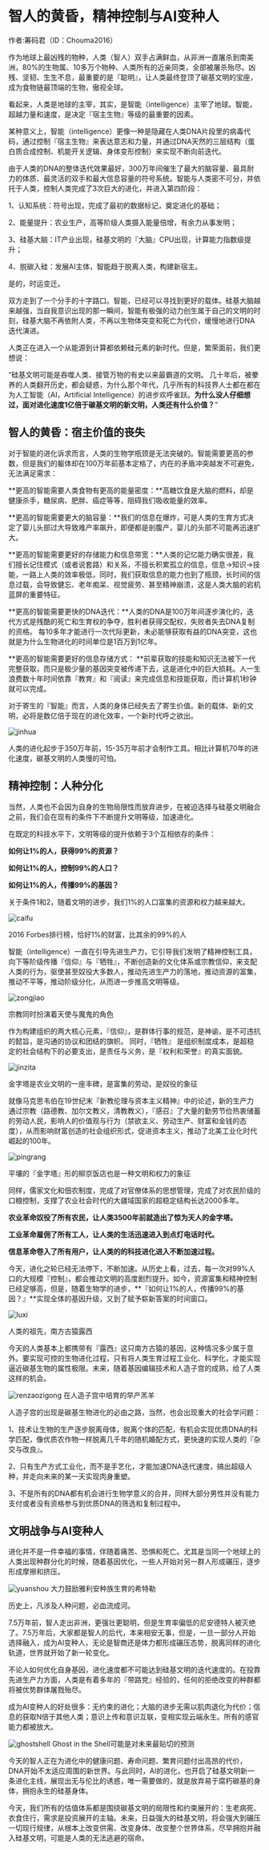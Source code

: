 # 智人的黄昏，精神控制与AI变种人

作者:筹码君（ID：Chouma2016）

作为地球上最凶残的物种，人类（智人）双手占满鲜血，从非洲一直屠杀到南美洲，80%的生物属、10多万个物种、人类所有的近亲同类，全部被屠杀殆尽。凶残、坚韧、生生不息，最重要的是『聪明』，让人类最终登顶了碳基文明的宝座，成为食物链最顶端的生物，傲视全球。

看起来，人类是地球的主宰，其实，是智能（intelligence）主宰了地球。智能，超越力量和速度，是决定『宿主生物』等级的最重要的因素。 

某种意义上，智能（intelligence）更像一种是隐藏在人类DNA片段里的病毒代码，通过控制『宿主生物』来表达意志和力量，并通过DNA天然的三层结构（蛋白质合成控制、机能开关逻辑、身体变形控制）来实现不断向前迭代。

由于人类的DNA的整体迭代效果最好，300万年间催生了最大的脑容量、最具耐力的体质、最灵活的双手和最大信息容量的符号系统。智能与人类密不可分，并依托于人类，控制人类完成了3次巨大的进化，并进入第四阶段：

1、认知系统：符号出现，完成了最初的数据标记，奠定进化的基础；

2、能量提升：农业生产，高等阶级人类摄入能量倍增，有余力从事发明；

3、硅基大脑：IT产业出现，硅基文明的『大脑』CPU出现，计算能力指数级提升；

4、脱碳入硅：发展AI主体，智能趋于脱离人类，构建新宿主。

是的，时运变迁。

双方走到了一个分手的十字路口。智能，已经可以寻找到更好的载体。硅基大脑越来越强，当自我意识出现的那一瞬间，智能有极强的动力创生属于自己的文明的时刻，硅基大脑不再依附人类，不再以生物体突变和死亡为代价，缓慢地进行DNA迭代演进。

人类正在进入一个从能源到计算都依赖硅元素的新时代。但是，繁荣面前，我们更想说：

“硅基文明可能是吞噬人类、接管万物的有史以来最霸道的文明。 几十年后，被豢养的人类翻开历史，都会疑惑，为什么那个年代，几乎所有的科技界人士都在都在为人工智能（AI，Artificial Intelligence）的进步欢呼雀跃。**为什么没人仔细想过，面对进化速度1亿倍于碳基文明的新文明，人类还有什么价值？**”

## 智人的黄昏：宿主价值的丧失

对于智能的进化诉求而言，人类的生物学瓶颈是无法突破的。智能需要更高的参数，但是我们的躯体却在100万年前基本定格了，内在的矛盾冲突越发不可避免，无法满足需求：

**更高的智能需要人类食物有更高的能量密度：**高糖饮食是大脑的燃料，却是健康杀手，糖尿病、肥胖、癌症等等，阻碍我们吸收能量的效率。

**更高的智能需要更大的脑容量：**我们的信息在爆炸，可是人类的生育方式决定了婴儿头部过大导致难产率飙升，即便都是剖腹产，婴儿的头部不可能再迅速扩大。

**更高的智能需要更好的存储能力和信息带宽：**人类的记忆能力确实很差，我们擅长记住模式（或者说套路）和关系，不擅长积累孤立的信息，信息->知识->技能，一路上人类的效率极低，同时，我们获取信息的能力也到了瓶颈，长时间的信息过载，会导致健忘、老年痴呆、视觉疲劳、甚至精神崩溃，这是人类大脑的宕机蓝屏的重要特征。

**更高的智能需要更快的DNA迭代：**人类的DNA是100万年间逐步演化的，迭代方式是残酷的死亡和生育权的争夺，胜利者获得交配权，失败者失去DNA复制的资格。 每10多年才能进行一次代际更新，未必能够获取有益的DNA突变，这也就是为什么生物进化的时间单位是1百万到1亿年。

**更高的智能需要更好的信息存储方式： **前辈获取的技能和知识无法被下一代完整获取，而只是极少量的基因突变被传递下去，这是进化中的巨大损耗。人一生浪费数十年时间依靠『教育』和『阅读』来完成信息和技能获取，而计算机1秒钟就可以完成。

对于寄生的『智能』而言，人类的身体已经失去了寄生价值。新的载体、新的文明，必将是数亿倍于现在的进化效率，一个新时代呼之欲出。

![jinhua](./pic/20180907210031.jpg)

人类的进化起步于350万年前，15-35万年前才会制作工具。相比计算机70年的进化速度，碳基文明的人类慢的可怕。

## 精神控制：人种分化

当然，人类也不会因为自身的生物局限性而放弃进步，在被迫选择与硅基文明融合之前，我们会在现有的条件下不断提升文明等级，加速进化。

在既定的科技水平下，文明等级的提升依赖于3个互相依存的条件：

**如何让1%的人，获得99%的资源？**

**如何让1%的人，控制99%的人口？**

**如何让1%的人，传播99%的基因？**

关于条件1和2，随着文明的进步，我们1%的人口富集的资源和权力越来越大。

![caifu](./pic/20180907210315.jpg)

2016 Forbes排行榜，恰好1%的财富，比其余的99%的人

智能（intelligence）一直在引导先进生产力，它引导我们发明了精神控制工具，向下等阶级传播『信仰』与『牺牲』，不断创造新的文化体系或宗教信仰，来支配人类的行为，驱使甚至奴役大多数人，推动先进生产力的落地，推动资源的富集，推动不平等，推动阶级分化，从而进一步推高文明等级。

![zongjiao](./pic/20180907210413.jpg)

宗教同时扮演着天使与魔鬼的角色

作为构建组织的两大核心元素，『信仰』，是群体行事的规范，是神谕，是不可违抗的懿旨，是沟通的协议和团结的旗帜。 同时，『牺牲』 是组织制度成本，是超稳定的社会结构下的必要支出，是责任与义务，是『权利和荣誉』的真实面貌。

![jinzita](./pic/20180907210525.jpg)

金字塔是农业文明的一座丰碑，是富集的劳动，是奴役的象征

就像马克思韦伯在19世纪末『新教伦理与资本主义精神』中的论述，新的生产力通过宗教（路德教、加尔文教义，清教教义），『感召』了大量的勤劳节俭热衷储蓄的劳动人民，影响人的价值观与行为（禁欲主义、劳动生产、财富和金钱的态度），从而影响财富创造的社会组织形式，促进资本主义，推动了北美工业化时代崛起的100年。

![pingrang](./pic/20180907210628.jpg)

平壤的『金字塔』形的柳京饭店也是一种文明和权力的象征

同样，儒家文化和佃农制度，完成了对官僚体系的思想管理，完成了对农民阶级的口粮控制，支撑了农业社会时代的大疆域国家的超稳定结构长达2000多年。

**农业革命奴役了所有农民，让人类3500年前就造出了惊为天人的金字塔。**

**工业革命雇佣了所有工人，让人类的生活迅速进入到点灯电话时代。**

**信息革命卷入了所有用户，让人类的的科技进化进入不断加速过程。**

今天，进化之轮已经无法停下，不断加速。从历史上看，过去，每一次对99%人口的大规模『控制』，都会推动文明的高度剧烈提升。如今，资源富集和精神控制已经足够高，但是，随着生物学的进步，**『如何让1%的人，传播99%的基因？』**实现全体的基因升级，又到了赋予崭新答案的时间窗口。

![luxi](./pic/20180907210757.jpg)

人类的祖先，南方古猿露西

今天的人类基本上都携带有『露西』这只南方古猿的基因，这种情况多少属于意外。要实现可控的生物进化过程，只有将人类生育过程工业化、科学化，才能实现逼近碳基生物的属性极限。未来，随着基因编辑技术和人造子宫的成熟，给了人类这样的机会。

![renzaozigong](./pic/20180907210855.jpg)
在人造子宫中培育的早产羔羊

人造子宫的出现是碳基生物进化的必由之路，当然，也会出现重大的社会学问题：

1、技术让生物的生产逐步脱离母体，脱离个体的匹配，有机会实现优质DNA的科学匹配，像优质农作物一样脱离几千年的随机婚配方式，更快速的实现人类的『杂交与改良』。

2、只有生产方式工业化，而不是手艺化，才能加速DNA迭代速度，搞出超级人种，并走向未来的某一天实现肉身重塑。

3、不是所有的DNA都有机会进行生物学意义的合并，同样大部分男性并没有能力支付或者没有资格参与到优质DNA的筛选和复制过程中。

## 文明战争与AI变种人

进化并不是一件幸福的事情，伴随着痛苦、恐惧和死亡。尤其是当同一个地球上的人类出现种群分化的时候，随着基因优化，一些人开始对另一群人形成碾压，逐步形成摩擦和挤压。

![yuanshou](./pic/20180907211022.jpg)
大力鼓励雅利安种族生育的希特勒

历史上，凡涉及人种问题，必血流成河。

7.5万年前，智人走出非洲，更强壮更聪明，但是生育率偏低的尼安德特人被灭绝了。7.5万年后，大家都是智人的后代，本来相安无事，但是，一旦一部分人开始选择融入，成为AI变种人，无论是智商还是体力都形成碾压态势，脱离同样的进化轨道，世界就开始了新一轮变化。

不论人如何优化自身基因，进化速度都不可能达到硅基文明的迭代速度的。在投靠先进生产力方面，人类是有着多年的『带路党』经验的，任何的拒绝改变的种群都将被优势群体屠戮殆尽。

成为AI变种人的好处很多：无约束的进化；大脑的进步无需以肌肉退化为代价；信息的获取N倍于其他人类；意识上传和意识互联，变相实现云端永生。所有的感官能力都被放大。

![ghostshell](./pic/20180907211119.jpg)
Ghost in the Shell可能是对未来最贴切的预测

今天的智人正在为进化中的健康问题、寿命问题、繁育问题付出高昂的代价，DNA开始不太适应周围的新世界。与此同时，AI的进化，也开启了硅基文明新一条进化主线，展现出无与伦比的诱惑，唯一需要做的，就是放弃易于腐朽碳基的身体，拥抱永生的硅基身体。

今天，我们所有的估值体系都是围绕碳基文明的局限性和约束展开的：生老病死、衣食住行，需求是投资展开的主轴。未来，日益强大的硅基文明，将会强大到碾压一切现行规律，从根本上改变供需、改变身体、改变整个世界体系，尽早拥抱并融入硅基文明，可能是人类的无法逃避的宿命。


